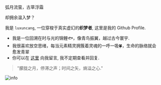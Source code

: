 弧月流萤，古草浮霜

却拥余温入梦？

我是 `luxuncang`, 一位穿梭于真实虚幻的**织梦者**, 这里是我的 Github Profile. 

 - 我是一位回溯在时与光的锦鲤🐟，像青鸟振翼，越过古今寰宇.
 - 我很喜欢放空思绪，每当元素精灵拥簇着灵魂的一呼一吸🍀，生命的脉络就会愈发青翠
 - 你可以在 [这里](https://github.com/luxuncang/luxuncang/issues) 向我留言, 我不定期查看并回复.

> "朦胧之月，停滞之声；时间之矢，熵溢之心."

![info](https://github-readme-stats.vercel.app/api?username=luxuncang&show_icons=true&count_private=true&hide=prs&theme=tokyonight)

<!-- [![willianrod's wakatime stats](https://github-readme-stats.vercel.app/api/wakatime?username=luxuncang)](https://github.com/anuraghazra/github-readme-stats) -->

<!--START_SECTION:waka-->
<!--END_SECTION:waka-->
